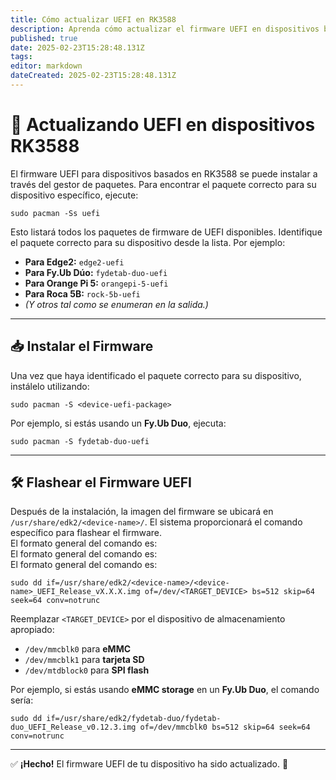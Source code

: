```yaml
---
title: Cómo actualizar UEFI en RK3588
description: Aprenda cómo actualizar el firmware UEFI en dispositivos basados en RK35888 ejecutando BredOS
published: true
date: 2025-02-23T15:28:48.131Z
tags:
editor: markdown
dateCreated: 2025-02-23T15:28:48.131Z
---
```


# 🔄 Actualizando UEFI en dispositivos RK3588

El firmware UEFI para dispositivos basados en RK3588 se puede instalar a través del gestor de paquetes. Para encontrar el paquete correcto para su dispositivo específico, ejecute:

```
sudo pacman -Ss uefi
```

Esto listará todos los paquetes de firmware de UEFI disponibles. Identifique el paquete correcto para su dispositivo desde la lista. Por ejemplo:

- **Para Edge2:** `edge2-uefi`
- **Para Fy.Ub Dúo:** `fydetab-duo-uefi`
- **Para Orange Pi 5:** `orangepi-5-uefi`
- **Para Roca 5B:** `rock-5b-uefi`
- _(Y otros tal como se enumeran en la salida.)_

---

## 📥 Instalar el Firmware

Una vez que haya identificado el paquete correcto para su dispositivo, instálelo utilizando:

```
sudo pacman -S <device-uefi-package>
```

Por ejemplo, si estás usando un **Fy.Ub Duo**, ejecuta:

```
sudo pacman -S fydetab-duo-uefi
```

---

## 🛠️ Flashear el Firmware UEFI

Después de la instalación, la imagen del firmware se ubicará en `/usr/share/edk2/<device-name>/`. El sistema proporcionará el comando específico para flashear el firmware.\
El formato general del comando es:\
El formato general del comando es:\
El formato general del comando es:

```
sudo dd if=/usr/share/edk2/<device-name>/<device-name>_UEFI_Release_vX.X.X.img of=/dev/<TARGET_DEVICE> bs=512 skip=64 seek=64 conv=notrunc
```

Reemplazar `<TARGET_DEVICE>` por el dispositivo de almacenamiento apropiado:

- `/dev/mmcblk0` para **eMMC**
- `/dev/mmcblk1` para **tarjeta SD**
- `/dev/mtdblock0` para **SPI flash**

Por ejemplo, si estás usando **eMMC storage** en un **Fy.Ub Duo**, el comando sería:

```
sudo dd if=/usr/share/edk2/fydetab-duo/fydetab-duo_UEFI_Release_v0.12.3.img of=/dev/mmcblk0 bs=512 skip=64 seek=64 conv=notrunc
```

---

✅ **¡Hecho!** El firmware UEFI de tu dispositivo ha sido actualizado. 🚀

